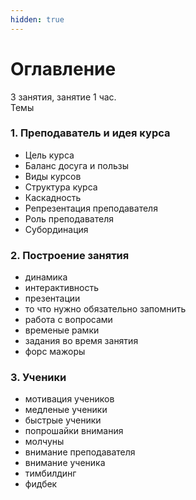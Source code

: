 ```yaml
---
hidden: true
---
```


# Оглавление

3 занятия, занятие 1 час.\
Темы

### 1. Преподаватель и идея курса

* Цель курса
* Баланс досуга и пользы
* Виды курсов
* Структура курса
* Каскадность
* Репрезентация преподавателя
* Роль преподавателя
* Субординация

### 2. Построение занятия

* динамика
* интерактивность
* презентации
* то что нужно обязательно запомнить
* работа с вопросами
* временые рамки
* задания во время занятия
* форс мажоры

### 3. Ученики

* мотивация учеников
* медленые ученики
* быстрые ученики
* попрошайки внимания
* молчуны
* внимание преподавателя
* внимание ученика
* тимбилдинг
* фидбек
